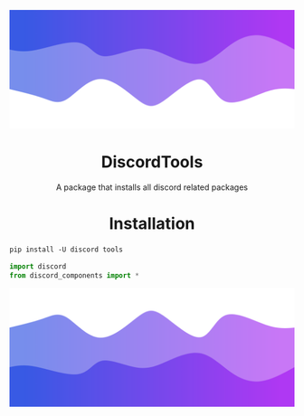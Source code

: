 ![Header](./header.png)
<h1 align="center">DiscordTools</h1>
<p align="center">A package that installs all discord related packages</p>

<h1 align="center">Installation</h1>

`pip install -U discord tools`

```py
import discord
from discord_components import *
```

![Footer](./footer.png)
